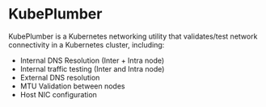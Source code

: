 # KubePlumber

KubePlumber is a Kubernetes networking utility that validates/test network connectivity in a Kubernetes cluster, including:

* Internal DNS Resolution (Inter + Intra node)
* Internal traffic testing (Inter and Intra node)
* External DNS resolution
* MTU Validation between nodes
* Host NIC configuration